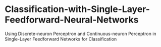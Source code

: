 # Classification-with-Single-Layer-Feedforward-Neural-Networks
Using Discrete-neuron Perceptron and Continuous-neuron Perceptron in Single-Layer Feedforward Networks for Classification
